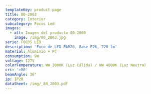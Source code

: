 ```yaml
---
templateKey: product-page
title: 80-2003
category: Interior
subcategory: Focos Led
images:
  - alt: Imagen del producto 80-2003
    image: /img/80_2003.jpg
serie: FOCOS LED
description: 'Foco de LED PAR20, Base E26, 720 lm'
material: Aluminio + PC
consumption: 9W
voltage: 127V
colorTemperature: WW 3000K (Luz Cálida) / NW 4000K (Luz Neutra)
cri: '>80'
beamAngle: 36°
ip: IP20
dataSheet: /img/_80_2003.pdf
---
```


